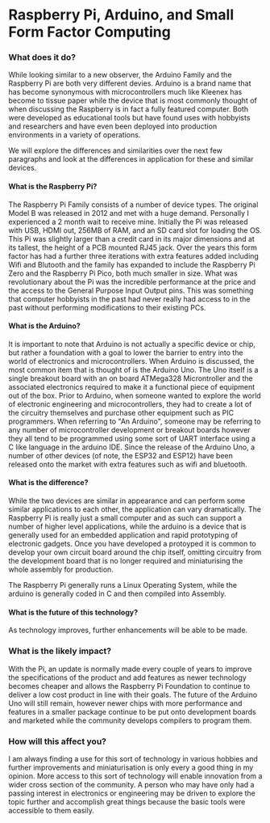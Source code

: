 # Raspberry Pi, Arduino, and Small Form Factor Computing
### What does it do?
While looking similar to a new observer, the Arduino Family and the Raspberry Pi are both very different devies.  Arduino is a brand name that has become synonymous with microcontrollers much like Kleenex has become to tissue paper while the device that is most commonly thought of when discussing the Raspberry is in fact a fully featured computer.  Both were developed as educational tools but have found uses with hobbyists and researchers and have even been deployed into production environments in a variety of operations.

We will explore the differences and similarities over the next few paragraphs and look at the differences in application for these and similar devices.  

#### What is the Raspberry Pi?
The Raspberry Pi Family consists of a number of device types.  The original Model B was released in 2012 and met with a huge demand.  Personally I experienced a 2 month wait to receive mine.  Initially the Pi was released with USB, HDMI out, 256MB of RAM, and an SD card slot for loading the OS.  This Pi was slightly larger than a credit card in its major dimensions and at its tallest, the height of a PCB mounted RJ45 jack.  Over the years this form factor has had a further three iterations with extra features added including Wifi and Blutooth and the family has expanded to include the Raspberry Pi Zero and the Raspberry Pi Pico, both much smaller in size.  What was revolutionary about the Pi was the incredible performance at the price and the access to the General Purpose Input Output pins.  This was something that computer hobbyists in the past had never really had access to in the past without performing modifications to their existing PCs.

#### What is the Arduino?
It is important to note that Arduino is not actually a specific device or chip, but rather a foundation with a goal to lower the barrier to entry into the world of electronics and microcontrollers.  When Arduino is discussed, the most common item that is thought of is the Arduino Uno.  The Uno itself is a single breakout board with an on board ATMega328 Microntroller and the associated electronics required to make it a functional piece of equipment out of the box.  Prior to Arduino, when someone wanted to explore the world of electronic engineering and microcontrollers, they had to create a lot of the circuitry themselves and purchase other equipment such as PIC programmers.  When referring to "An Arduino", someone may be referring to any number of microcontroller development or breakout boards however they all tend to be programmed using some sort of UART interface using a C like language in the arduino IDE.  Since the release of the Arduino Uno, a number of other devices (of note, the ESP32 and ESP12) have been released onto the market with extra features such as wifi and bluetooth.

#### What is the difference?
While the two devices are similar in appearance and can perform some similar applications to each other, the application can vary dramatically.  The Raspberry Pi is really just a small computer and as such can support a number of higher level applications, while the arduino is a device that is generally used for an embedded application and rapid prototyping of electronic gadgets.  Once you have developed a protoyped it is common to develop your own circuit board around the chip itself, omitting circuitry from the development board that is no longer required and miniaturising the whole assembly for production.  

The Raspberry Pi generally runs a Linux Operating System, while the arduino is generally coded in C and then compiled into Assembly.

#### What is the future of this technology?
As technology improves, further enhancements will be able to be made.  

### What is the likely impact?
With the Pi, an update is normally made every couple of years to improve the specifications of the product and add features as newer technology becomes cheaper and allows the Raspberry Pi Foundation to continue to deliver a low cost product in line with their goals.  The future of the Arduino Uno will still remain, however newer chips with more performance and features in a smaller package continue to be put onto development boards and marketed while the community develops compilers to program them.

### How will this affect you?
I am always finding a use for this sort of technology in various hobbies and further improvements and miniaturisation is only every a good thing in my opinion.  More access to this sort of technology will enable innovation from a wider cross section of the community.  A person who may have only had a passing interest in electronics or engineering may be driven to explore the topic further and accomplish great things because the basic tools were accessible to them easily.